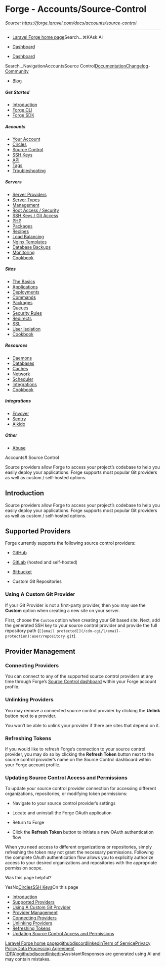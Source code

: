 # Forge - Accounts/Source-Control

*Source: https://forge.laravel.com/docs/accounts/source-control*

---

- [Laravel Forge home page](https://forge.laravel.com)Search...⌘KAsk AI

- [Dashboard](https://forge.laravel.com)
- [Dashboard](https://forge.laravel.com)

Search...NavigationAccountsSource Control[Documentation](/docs/introduction)[Changelog](/docs/changelog/changelog)- [Community](https://discord.com/invite/laravel)
- [Blog](https://blog.laravel.com/forge)
##### Get Started

- [Introduction](/docs/introduction)
- [Forge CLI](/docs/cli)
- [Forge SDK](/docs/sdk)

##### Accounts

- [Your Account](/docs/accounts/your-account)
- [Circles](/docs/accounts/circles)
- [Source Control](/docs/accounts/source-control)
- [SSH Keys](/docs/accounts/ssh)
- [API](/docs/accounts/api)
- [Tags](/docs/accounts/tags)
- [Troubleshooting](/docs/accounts/cookbook)

##### Servers

- [Server Providers](/docs/servers/providers)
- [Server Types](/docs/servers/types)
- [Management](/docs/servers/management)
- [Root Access / Security](/docs/servers/provisioning-process)
- [SSH Keys / Git Access](/docs/servers/ssh)
- [PHP](/docs/servers/php)
- [Packages](/docs/servers/packages)
- [Recipes](/docs/servers/recipes)
- [Load Balancing](/docs/servers/load-balancing)
- [Nginx Templates](/docs/servers/nginx-templates)
- [Database Backups](/docs/servers/backups)
- [Monitoring](/docs/servers/monitoring)
- [Cookbook](/docs/servers/cookbook)

##### Sites

- [The Basics](/docs/sites/the-basics)
- [Applications](/docs/sites/applications)
- [Deployments](/docs/sites/deployments)
- [Commands](/docs/sites/commands)
- [Packages](/docs/sites/packages)
- [Queues](/docs/sites/queues)
- [Security Rules](/docs/sites/security-rules)
- [Redirects](/docs/sites/redirects)
- [SSL](/docs/sites/ssl)
- [User Isolation](/docs/sites/user-isolation)
- [Cookbook](/docs/sites/cookbook)

##### Resources

- [Daemons](/docs/resources/daemons)
- [Databases](/docs/resources/databases)
- [Caches](/docs/resources/caches)
- [Network](/docs/resources/network)
- [Scheduler](/docs/resources/scheduler)
- [Integrations](/docs/resources/integrations)
- [Cookbook](/docs/resources/cookbook)

##### Integrations

- [Envoyer](/docs/integrations/envoyer)
- [Sentry](/docs/integrations/sentry)
- [Aikido](/docs/integrations/aikido)

##### Other

- [Abuse](/docs/abuse)

Accounts# Source Control

Source providers allow Forge to access your project’s codebase to help you easily deploy your applications. Forge supports most popular Git providers as well as custom / self-hosted options.

## [​](#introduction)Introduction

Source providers allow Forge to access your project’s codebase to help you easily deploy your applications. Forge supports most popular Git providers as well as custom / self-hosted options.

## [​](#supported-providers)Supported Providers

Forge currently supports the following source control providers:

- [GitHub](https://github.com/)

- [GitLab](https://about.gitlab.com/) (hosted and self-hosted)

- [Bitbucket](https://bitbucket.org/)

- Custom Git Repositories

### [​](#using-a-custom-git-provider)Using A Custom Git Provider

If your Git Provider is not a first-party provider, then you may use the **Custom** option when creating a new site on your server.

First, choose the `Custom` option when creating your Git based site. Next, add the generated SSH key to your source control provider and provide the full repository path (`[[email protected]](/cdn-cgi/l/email-protection):user/repository.git`).

## [​](#provider-management)Provider Management

### [​](#connecting-providers)Connecting Providers

You can connect to any of the supported source control providers at any time through Forge’s [Source Control dashboard](https://forge.laravel.com/user-profile/source-control) within your Forge account profile.

### [​](#unlinking-providers)Unlinking Providers

You may remove a connected source control provider by clicking the **Unlink** button next to a provider.

You won’t be able to unlink your provider if there are sites that depend on it.

### [​](#refreshing-tokens)Refreshing Tokens

If you would like to refresh Forge’s connection to your source control provider, you may do so by clicking the **Refresh Token** button next to the source control provider’s name on the Source Control dashboard within your Forge account profile.

### [​](#updating-source-control-access-and-permissions)Updating Source Control Access and Permissions

To update your source control provider connection for accessing different organizations, repositories, or modifying token permissions:

- Navigate to your source control provider’s settings

- Locate and uninstall the Forge OAuth application

- Return to Forge

- Click the **Refresh Token** button to initiate a new OAuth authentication flow

When you need access to different organizations or repositories, simply refreshing the token may not grant the necessary permissions. Following the complete OAuth authentication flow allows you to explicitly authorize access to your desired organizations and repositories with the appropriate permission scope.

Was this page helpful?

YesNo[Circles](/docs/accounts/circles)[SSH Keys](/docs/accounts/ssh)On this page
- [Introduction](#introduction)
- [Supported Providers](#supported-providers)
- [Using A Custom Git Provider](#using-a-custom-git-provider)
- [Provider Management](#provider-management)
- [Connecting Providers](#connecting-providers)
- [Unlinking Providers](#unlinking-providers)
- [Refreshing Tokens](#refreshing-tokens)
- [Updating Source Control Access and Permissions](#updating-source-control-access-and-permissions)

[Laravel Forge home page](https://forge.laravel.com)[x](https://x.com/laravelphp)[github](https://github.com/laravel)[discord](https://discord.com/invite/laravel)[linkedin](https://linkedin.com/company/laravel)[Term of Service](https://forge.laravel.com/terms-of-service)[Privacy Policy](https://forge.laravel.com/privacy-policy)[Data Processing Agreement (DPA)](https://forge.laravel.com/data-processing-agreement)[x](https://x.com/laravelphp)[github](https://github.com/laravel)[discord](https://discord.com/invite/laravel)[linkedin](https://linkedin.com/company/laravel)AssistantResponses are generated using AI and may contain mistakes.